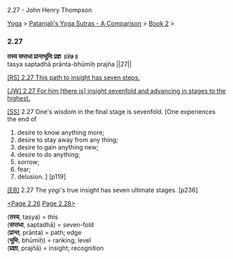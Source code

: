 2.27 - John Henry Thompson 

[Yoga](../../../yoga.md)‎ > ‎[Patanjali's Yoga Sutras - A Comparison](../../patanjani.md)‎ > ‎[Book 2](../book-2.md)‎ > ‎

### 2.27

**तस्य सप्तधा प्रान्तभूमिः प्रज्ञ ॥२७॥**  
tasya saptadhā prānta-bhūmiḥ prajña ||27||  
  
  
[\[RS\] 2.27 This path to insight has seven steps.](http://www.ashtangayoga.info/philosophy/yoga-sutra-patanjali/chapter-2/item/tasya-saptadha-pranta-bhumih-prajna-27/)  
  
[\[JW\] 2.27 For him \[there is\] insight sevenfold and advancing in stages to the highest.](http://books.google.com/books?id=YzFImjtOxUwC&pg=PA170&ci=127%2C289%2C774%2C66&source=bookclip)  
  
[\[SS\]](http://www.amazon.com/Yoga-Sutras-Patanjali-Commentary-Satchidananda/dp/0932040381) 2.27 One's wisdom in the final stage is sevenfold. \[One experiences the end of  

1) desire to know anything more;  
2) desire to stay away from any thing;  
3) desire to gain anything new;  
4) desire to do anything;  
5) sorrow;  
6) fear;  
7) delusion. \] \[p119\]  

  
[\[EB\]](http://www.amazon.com/Yoga-Sutras-Patanjali-Translation-Commentary/dp/0865477361/ref=sr_1_1?ie=UTF8&s=books&qid=1250508322&sr=1-1) 2.27 The yogi's true insight has seven ultimate stages. \[p236\]  
  
[<Page 2.26](226.md)  [Page 2.28>](228.md)  
  
  

(**तस्य**, tasya) = this  
(**सप्तधा**, saptadhā) = seven-fold  
(**प्रान्त**, prānta) = path; edge  
(**भूमिः**, bhūmiḥ) = ranking; level  
(**प्रज्ञा**, prajñā) = insight; recognition


